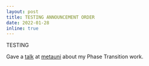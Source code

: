 ```yaml
---
layout: post
title: TESTING ANNOUNCEMENT ORDER 
date: 2022-01-28 
inline: true
---
```


TESTING

Gave a [talk](https://www.youtube.com/watch?v=1Esk7G3g5X8) at [metauni](https://metauni.org) about my Phase Transition work.